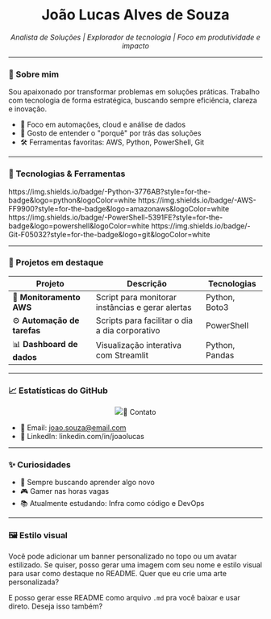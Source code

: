 <h1 align="center">João Lucas Alves de Souza</h1>
<p align="center">
  <i>Analista de Soluções | Explorador de tecnologia | Foco em produtividade e impacto</i>
</p>

---

### 🚀 Sobre mim

Sou apaixonado por transformar problemas em soluções práticas. Trabalho com tecnologia de forma estratégica, buscando sempre eficiência, clareza e inovação.

- 🎯 Foco em automações, cloud e análise de dados
- 🧩 Gosto de entender o "porquê" por trás das soluções
- 🛠️ Ferramentas favoritas: AWS, Python, PowerShell, Git

---

### 🧰 Tecnologias & Ferramentas

<p align="left">
  https://img.shields.io/badge/-Python-3776AB?style=for-the-badge&logo=python&logoColor=white
  https://img.shields.io/badge/-AWS-FF9900?style=for-the-badge&logo=amazonaws&logoColor=white
  https://img.shields.io/badge/-PowerShell-5391FE?style=for-the-badge&logo=powershell&logoColor=white
  https://img.shields.io/badge/-Git-F05032?style=for-the-badge&logo=git&logoColor=white
</p>

---

### 📂 Projetos em destaque

| Projeto | Descrição | Tecnologias |
|--------|-----------|-------------|
| 🔧 **Monitoramento AWS** | Script para monitorar instâncias e gerar alertas | Python, Boto3 |
| ⚙️ **Automação de tarefas** | Scripts para facilitar o dia a dia corporativo | PowerShell |
| 📊 **Dashboard de dados** | Visualização interativa com Streamlit | Python, Pandas |

---

### 📈 Estatísticas do GitHub

<p align="center">
  <img src="https://github-readme-stats.vercel.app/api?usernameio&show_icons=true&theme=radical
  https://github-readme-stats.vercel.app/api/top-langs/?username=seu-usuario&layout=compact&theme=radical
</p>

---

### 💬 Contato

- 📧 Email: joao.souza@email.com  
- 💼 LinkedIn: linkedin.com/in/joaolucas

---

### ✨ Curiosidades

- 🧠 Sempre buscando aprender algo novo
- 🎮 Gamer nas horas vagas
- 📚 Atualmente estudando: Infra como código e DevOps

---

### 🖼️ Estilo visual

Você pode adicionar um banner personalizado no topo ou um avatar estilizado. Se quiser, posso gerar uma imagem com seu nome e estilo visual para usar como destaque no README. Quer que eu crie uma arte personalizada?

E posso gerar esse README como arquivo `.md` pra você baixar e usar direto. Deseja isso também?
